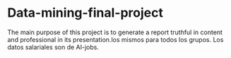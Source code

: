 # Data-mining-final-project
The main purpose of this project is to generate a report truthful in content and professional in its presentation.los mismos para todos los grupos. Los datos salariales son de AI-jobs.

